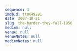 ```yaml
---
sequence: 1
imdbId: tt0049291
date: 2007-10-21
slug: the-harder-they-fall-1956
medium: null
venue: null
venueNotes: null
mediumNotes: null
---
```



